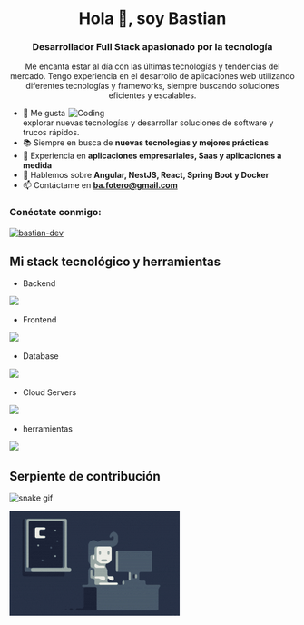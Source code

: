 <h1 align="center">Hola 👋, soy Bastian</h1>
<h3 align="center">Desarrollador Full Stack apasionado por la tecnología</h3>
<p align="center">Me encanta estar al día con las últimas tecnologías y tendencias del mercado. Tengo experiencia en el desarrollo de aplicaciones web utilizando diferentes tecnologías y frameworks, siempre buscando soluciones eficientes y escalables.</p>


<img align="right" alt="Coding" width="400" src="https://user-images.githubusercontent.com/74038190/229223263-cf2e4b07-2615-4f87-9c38-e37600f8381a.gif">

- 🔭 Me gusta explorar nuevas tecnologías y desarrollar soluciones de software y trucos rápidos.
- 📚 Siempre en busca de **nuevas tecnologías y mejores prácticas**
- 📌 Experiencia en **aplicaciones empresariales, Saas y aplicaciones a medida**
- 💬 Hablemos sobre **Angular, NestJS, React, Spring Boot y Docker**
- 📫 Contáctame en **ba.fotero@gmail.com**

<h3 align="left">Conéctate conmigo:</h3>
<p align="left">
<a href="[https://www.linkedin.com/in/bastian-dev](https://www.linkedin.com/in/bastian-andres-farias-otero-706b06213/)" target="blank"><img align="center" src="https://raw.githubusercontent.com/rahuldkjain/github-profile-readme-generator/master/src/images/icons/Social/linked-in-alt.svg" alt="bastian-dev" height="30" width="40" /></a>
</p>








## Mi stack tecnológico y herramientas

- Backend
<p align="left">
  <a href="https://skillicons.dev">
    <img src="https://skillicons.dev/icons?i=java,nodejs,spring,express,nestjs" />
  </a>
</p>

- Frontend
<p align="left">
  <a href="https://skillicons.dev">
    <img src="https://skillicons.dev/icons?i=ts,js,react,nextjs,redux,tailwind,angular" />
  </a>
</p>

- Database
<p align="left">
  <a href="https://skillicons.dev">
    <img src="https://skillicons.dev/icons?i=mongodb,mysql,postgresql" />
  </a>
</p>

- Cloud Servers
<p align="left">
  <a href="https://skillicons.dev">
    <img src="https://skillicons.dev/icons?i=azure,gcp" />
  </a>
</p>

- herramientas
<p align="left">
  <a href="https://skillicons.dev">
    <img src="https://skillicons.dev/icons?i=git,github,docker,figma,idea,vscode,postman" />
  </a>
</p>

## Serpiente de contribución
![snake gif](https://github.com/null3000/null3000/blob/output/github-contribution-grid-snake.svg)

<img alt="Night Coding" src="https://raw.githubusercontent.com/AVS1508/AVS1508/master/assets/Night-Coding.gif" />




